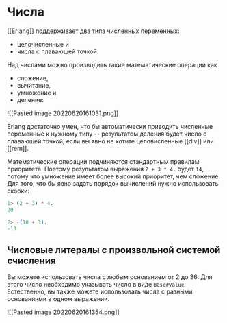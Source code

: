 # Числа

[[Erlang]] поддерживает два типа численных переменных: 
- целочисленные и 
- числа с плавающей точкой.

Над числами можно производить такие математические операции как 
- сложение, 
- вычитание, 
- умножение и 
- деление:

![[Pasted image 20220620161031.png]]

Erlang достаточно умен, что бы автоматически приводить численные переменные к нужному типу -- результатом деления будет число с плавающей точкой, если вы явно не хотите целовисленные [[div]] или [[rem]].

Математические операции подчиняются стандартным правилам приоритета. Поэтому результатом выражения `2 + 3 * 4.` будет `14`, потому что умножение имеет более высокий приоритет, чем сложение. Для того, что бы явно задать порядок вычислений нужно использовать скобки:

```erlang
1> (2 + 3) * 4.
20 

2> -(10 + 3).
-13
```

## Числовые литералы с произвольной системой счисления

Вы можете использовать числа с любым основанием от 2 до 36. Для этого число необходимо указывать число в виде `Base#Value`. Естественно, вы также можете использовать числа с разными основаниями в одном выражении.

![[Pasted image 20220620161354.png]]

